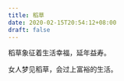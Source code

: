 ```yaml
---
title: 稻草
date: 2020-02-15T20:54:12+08:00
draft: false
---
```


稻草象征着生活幸福，延年益寿。<br>


女人梦见稻草，会过上富裕的生活。<br>
